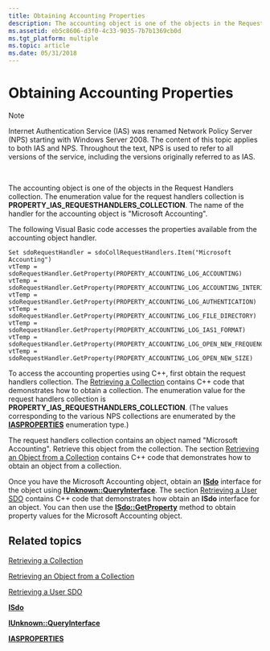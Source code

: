 ```yaml
---
title: Obtaining Accounting Properties
description: The accounting object is one of the objects in the Request Handlers collection.
ms.assetid: eb5c8606-d3f0-4c33-9035-7b7b1369cb0d
ms.tgt_platform: multiple
ms.topic: article
ms.date: 05/31/2018
---
```


# Obtaining Accounting Properties

> [!Note]  
> Internet Authentication Service (IAS) was renamed Network Policy Server (NPS) starting with Windows Server 2008. The content of this topic applies to both IAS and NPS. Throughout the text, NPS is used to refer to all versions of the service, including the versions originally referred to as IAS.

 

The accounting object is one of the objects in the Request Handlers collection. The enumeration value for the request handlers collection is **PROPERTY\_IAS\_REQUESTHANDLERS\_COLLECTION**. The name of the handler for the accounting object is "Microsoft Accounting".

The following Visual Basic code accesses the properties available from the accounting object handler.


```VB
Set sdoRequestHandler = sdoCollRequestHandlers.Item("Microsoft Accounting")
vtTemp = sdoRequestHandler.GetProperty(PROPERTY_ACCOUNTING_LOG_ACCOUNTING)
vtTemp = sdoRequestHandler.GetProperty(PROPERTY_ACCOUNTING_LOG_ACCOUNTING_INTERIM)
vtTemp = sdoRequestHandler.GetProperty(PROPERTY_ACCOUNTING_LOG_AUTHENTICATION)
vtTemp = sdoRequestHandler.GetProperty(PROPERTY_ACCOUNTING_LOG_FILE_DIRECTORY)
vtTemp = sdoRequestHandler.GetProperty(PROPERTY_ACCOUNTING_LOG_IAS1_FORMAT)
vtTemp = sdoRequestHandler.GetProperty(PROPERTY_ACCOUNTING_LOG_OPEN_NEW_FREQUENCY)
vtTemp = sdoRequestHandler.GetProperty(PROPERTY_ACCOUNTING_LOG_OPEN_NEW_SIZE)
```



To access the accounting properties using C++, first obtain the request handlers collection. The [Retrieving a Collection](https://docs.microsoft.com/windows/desktop/Nps/sdo-retrieving-a-collection) contains C++ code that demonstrates how to obtain a collection. The enumeration value for the request handlers collection is **PROPERTY\_IAS\_REQUESTHANDLERS\_COLLECTION**. (The values corresponding to the various NPS collections are enumerated by the [**IASPROPERTIES**](https://docs.microsoft.com/windows/desktop/api/sdoias/ne-sdoias-iasproperties) enumeration type.)

The request handlers collection contains an object named "Microsoft Accounting". Retrieve this object from the collection. The section [Retrieving an Object from a Collection](https://docs.microsoft.com/windows/desktop/Nps/sdo-retrieving-an-object-from-a-collection) contains C++ code that demonstrates how to obtain an object from a collection.

Once you have the Microsoft Accounting object, obtain an [**ISdo**](https://docs.microsoft.com/windows/desktop/api/sdoias/nn-sdoias-isdo) interface for the object using [**IUnknown::QueryInterface**](https://msdn.microsoft.com/library/ms682521(v=VS.85).aspx). The section [Retrieving a User SDO](https://docs.microsoft.com/windows/desktop/Nps/sdo-retrieving-a-user-sdo) contains C++ code that demonstrates how obtain an **ISdo** interface for an object. You can then use the [**ISdo::GetProperty**](https://docs.microsoft.com/windows/desktop/api/sdoias/nf-sdoias-isdo-getproperty) method to obtain property values for the Microsoft Accounting object.

## Related topics

<dl> <dt>

[Retrieving a Collection](https://docs.microsoft.com/windows/desktop/Nps/sdo-retrieving-a-collection)
</dt> <dt>

[Retrieving an Object from a Collection](https://docs.microsoft.com/windows/desktop/Nps/sdo-retrieving-an-object-from-a-collection)
</dt> <dt>

[Retrieving a User SDO](https://docs.microsoft.com/windows/desktop/Nps/sdo-retrieving-a-user-sdo)
</dt> <dt>

[**ISdo**](https://docs.microsoft.com/windows/desktop/api/sdoias/nn-sdoias-isdo)
</dt> <dt>

[**IUnknown::QueryInterface**](https://msdn.microsoft.com/library/ms682521(v=VS.85).aspx)
</dt> <dt>

[**IASPROPERTIES**](https://docs.microsoft.com/windows/desktop/api/sdoias/ne-sdoias-iasproperties)
</dt> </dl>

 

 




